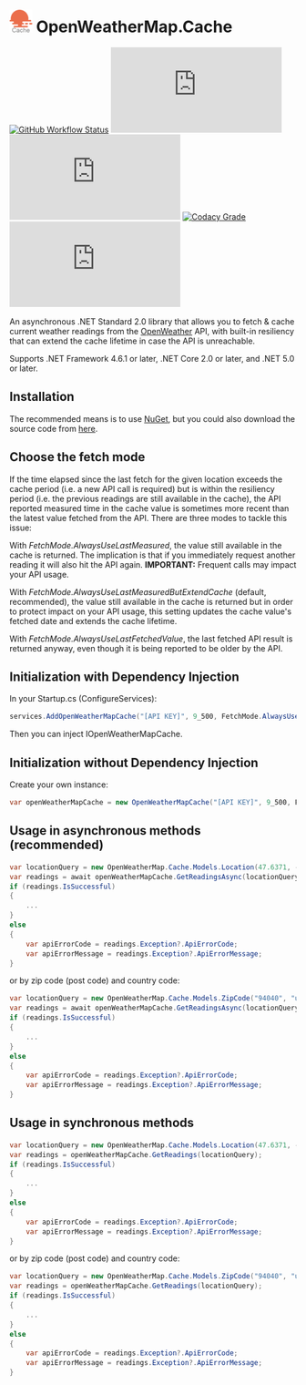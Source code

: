 # ![OpenWeatherMap.Cache](https://raw.githubusercontent.com/MarkCiliaVincenti/OpenWeatherMap.Cache/master/logo32.png)&nbsp;OpenWeatherMap.Cache
[![GitHub Workflow Status](https://img.shields.io/github/actions/workflow/status/MarkCiliaVincenti/OpenWeatherMap.Cache/dotnet.yml?branch=master&logo=github&style=flat)](https://actions-badge.atrox.dev/MarkCiliaVincenti/OpenWeatherMap.Cache/goto?ref=master) [![NuGet](https://img.shields.io/nuget/v/OpenWeatherMap.Cache?label=NuGet&logo=nuget&style=flat)](https://www.nuget.org/packages/OpenWeatherMap.Cache) [![NuGet](https://img.shields.io/nuget/dt/OpenWeatherMap.Cache?logo=nuget&style=flat)](https://www.nuget.org/packages/OpenWeatherMap.Cache) [![Codacy Grade](https://img.shields.io/codacy/grade/97ab1ec47ec4454084fa28069a5070a5?style=flat)](https://app.codacy.com/gh/MarkCiliaVincenti/OpenWeatherMap.Cache/dashboard) [![Codecov](https://img.shields.io/codecov/c/github/MarkCiliaVincenti/OpenWeatherMap.Cache?label=Coverage&logo=codecov&style=flat)](https://app.codecov.io/gh/MarkCiliaVincenti/OpenWeatherMap.Cache)

An asynchronous .NET Standard 2.0 library that allows you to fetch & cache current weather readings from the [OpenWeather](https://openweathermap.org/) API, with built-in resiliency that can extend the cache lifetime in case the API is unreachable.

Supports .NET Framework 4.6.1 or later, .NET Core 2.0 or later, and .NET 5.0 or later.

## Installation
The recommended means is to use [NuGet](https://www.nuget.org/packages/OpenWeatherMap.Cache), but you could also download the source code from [here](https://github.com/MarkCiliaVincenti/OpenWeatherMap.Cache/releases).

## Choose the fetch mode
If the time elapsed since the last fetch for the given location exceeds the cache period (i.e. a new API call is required) but is within the resiliency period (i.e. the previous readings are still available in the cache), the API reported measured time in the cache value is sometimes more recent than the latest value fetched from the API. There are three modes to tackle this issue:

With *FetchMode.AlwaysUseLastMeasured*, the value still available in the cache is returned. The implication is that if you immediately request another reading it will also hit the API again. **IMPORTANT:** Frequent calls may impact your API usage.

With *FetchMode.AlwaysUseLastMeasuredButExtendCache* (default, recommended), the value still available in the cache is returned but in order to protect impact on your API usage, this setting updates the cache value's fetched date and extends the cache lifetime.

With *FetchMode.AlwaysUseLastFetchedValue*, the last fetched API result is returned anyway, even though it is being reported to be older by the API.

## Initialization with Dependency Injection
In your Startup.cs (ConfigureServices):
```csharp
services.AddOpenWeatherMapCache("[API KEY]", 9_500, FetchMode.AlwaysUseLastMeasuredButExtendCache, 300_000);
```

Then you can inject IOpenWeatherMapCache.

## Initialization without Dependency Injection
Create your own instance:
```csharp
var openWeatherMapCache = new OpenWeatherMapCache("[API KEY]", 9_500, FetchMode.AlwaysUseLastMeasuredButExtendCache, 300_000);
```

## Usage in asynchronous methods (recommended)
```csharp
var locationQuery = new OpenWeatherMap.Cache.Models.Location(47.6371, -122.1237);
var readings = await openWeatherMapCache.GetReadingsAsync(locationQuery);
if (readings.IsSuccessful)
{
    ...
}
else
{
    var apiErrorCode = readings.Exception?.ApiErrorCode;
    var apiErrorMessage = readings.Exception?.ApiErrorMessage;
}
```

or by zip code (post code) and country code:
```csharp
var locationQuery = new OpenWeatherMap.Cache.Models.ZipCode("94040", "us");
var readings = await openWeatherMapCache.GetReadingsAsync(locationQuery);
if (readings.IsSuccessful)
{
    ...
}
else
{
    var apiErrorCode = readings.Exception?.ApiErrorCode;
    var apiErrorMessage = readings.Exception?.ApiErrorMessage;
}
```

## Usage in synchronous methods
```csharp
var locationQuery = new OpenWeatherMap.Cache.Models.Location(47.6371, -122.1237);
var readings = openWeatherMapCache.GetReadings(locationQuery);
if (readings.IsSuccessful)
{
    ...
}
else
{
    var apiErrorCode = readings.Exception?.ApiErrorCode;
    var apiErrorMessage = readings.Exception?.ApiErrorMessage;
}
```

or by zip code (post code) and country code:
```csharp
var locationQuery = new OpenWeatherMap.Cache.Models.ZipCode("94040", "us");
var readings = openWeatherMapCache.GetReadings(locationQuery);
if (readings.IsSuccessful)
{
    ...
}
else
{
    var apiErrorCode = readings.Exception?.ApiErrorCode;
    var apiErrorMessage = readings.Exception?.ApiErrorMessage;
}
```
